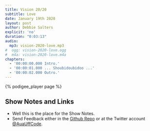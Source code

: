 ```yaml
---
title: Vision 20/20
subtitle: Love
date: January 19th 2020
layout: post
author: Debbie Salters
explicit: 'no'
duration: "0:03:13"
audio:
  mp3: vision-2020-love.mp3
#  ogg: vision-2020-love.ogg
#  m4a: vision-2020-love.m4a
chapters:
  - '00:00:00.000 Intro.'
  - '00:00:01.000 ... Shoubidoubidoo ...'
  - '00:00:02.000 Outro.'
---
```


{% podigee_player page %}

## Show Notes and Links

  * Well this is the place for the Show Notes.
  * Send Feedback either in the [Github Repo](https://github.com/haslinger/jekyll-octopod) or at the Twitter account [@AuaUffCode](http://twitter.com/@AuaUffCode).